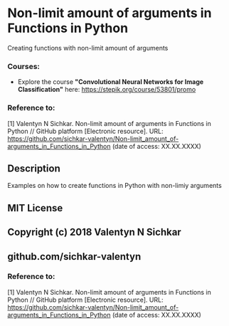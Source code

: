 # Non-limit amount of arguments in Functions in Python
Creating functions with non-limit amount of arguments

### Courses:
* Explore the course **"Convolutional Neural Networks for Image Classification"** here: https://stepik.org/course/53801/promo

### Reference to:
[1] Valentyn N Sichkar. Non-limit amount of arguments in Functions in Python // GitHub platform [Electronic resource]. URL: https://github.com/sichkar-valentyn/Non-limit_amount_of-arguments_in_Functions_in_Python (date of access: XX.XX.XXXX)

## Description
Examples on how to create functions in Python with non-limiy arguments

## MIT License
## Copyright (c) 2018 Valentyn N Sichkar
## github.com/sichkar-valentyn
### Reference to:
[1] Valentyn N Sichkar. Non-limit amount of arguments in Functions in Python // GitHub platform [Electronic resource]. URL: https://github.com/sichkar-valentyn/Non-limit_amount_of-arguments_in_Functions_in_Python (date of access: XX.XX.XXXX)
